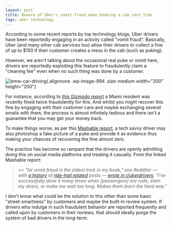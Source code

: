 ```yaml
---
layout: post
title: Beware of Uber's vomit fraud when booking a cab next time
tags: uber technology
---
```


According to some recent reports by top technology blogs, Uber drivers have been reportedly engaging in an activity called "vomit fraud". Basically, Uber (and many other cab services too) allow their drivers to collect a fine of up to \$150 if their customer creates a mess in the cab (such as puking).<!--more-->

However, we aren't talking about the occasional real puke or vomit here, drivers are reportedly exploiting this feature to fraudulently claim a "cleaning fee" even when no such thing was done by a customer.

![bmw-car-driving](/uploads/2018/07/bmw-car-driving-13781-300x200.jpg){.alignnone .wp-image-994 .size-medium width="300" height="200"}

For instance, according to [this Gizmodo report](https://gizmodo.com/ubers-vomit-fraud-sounds-worse-than-surge-pricing-1827797566) a Miami resident was recently fined twice fraudulently for this. And whilst you might recover this fine by engaging with their customer care and maybe exchanging several emails with them, the process is almost infinitely tedious and there isn't a guarantee that you may get your money back.

To make things worse, as per this [Mashable report](https://mashable.com/2018/07/23/uber-vomit-fraud), a tech savvy driver may also photoshop a fake picture of a puke and provide it as evidence thus making your chances of recovering the fine almost zero.

The practice has become so rampant that the drivers are openly admitting doing this on social media platforms and treating it casually. From the linked Mashable report:

> \>\> *"lol vomit fraud is the oldest trick in my book," one Redditor — with [a history](https://old.reddit.com/r/lyftdrivers/comments/8cdg8k/lyft_pickup_changed_rerouting/) of [ride-hail related](https://old.reddit.com/r/uberdrivers/comments/8b9olz/just_announced_rate_increases_for_drivers/) posts — [wrote in r/uberdrivers](https://old.reddit.com/r/uberdrivers/comments/910kt8/its_called_vomit_fraud_and_it_could_make_your/e2v96m7/). "I’ve successfully done it many times when \[passengers\] are rude, slam my doors, or make me wait too long. Makes them learn the hard way."*

I don't know what could be the solution to this other than some basic "street-smartness" by customers and maybe the built-in review system. If drivers who indulge in such fraudulent behavior are reported frequently and called upon by customers in their reviews, that should ideally purge the system of bad drivers in the long-term.
